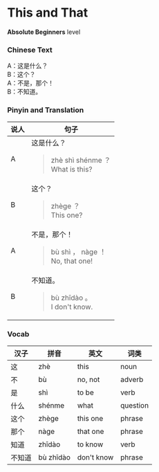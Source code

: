 # This and That
**Absolute Beginners** level
### Chinese Text
A：这是什么？<br />B：这个？<br />A：不是，那个！<br />B：不知道。

### Pinyin and Translation
|说人|句子|
|----|----|
|A|这是什么？<blockquote>zhè shì shénme ？<br />What is this?</blockquote>|
|B|这个？<blockquote>zhège ？<br />This one?</blockquote>|
|A|不是，那个！<blockquote>bù shì ， nàge ！<br />No, that one!</blockquote>|
|B|不知道。<blockquote>bù zhīdào 。<br />I don't know.</blockquote>|
### Vocab
|汉子|拼音|英文|词类|
|----|----|----|----|
|这|zhè|this|noun|
|不|bù|no, not|adverb|
|是|shì|to be|verb|
|什么|shénme|what|question|
|这个|zhège|this one|phrase|
|那个|nàge|that one|phrase|
|知道|zhīdào|to know|verb|
|不知道|bù zhīdào|don't know|phrase|